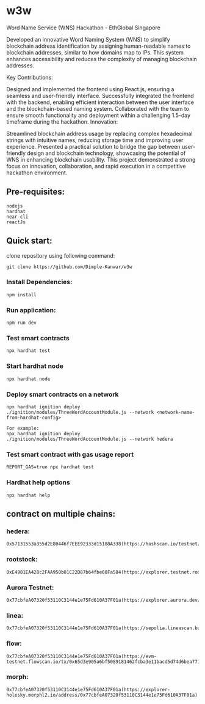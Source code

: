 # w3w
Word Name Service (WNS)
Hackathon - EthGlobal Singapore

Developed an innovative Word Naming System (WNS) to simplify blockchain address identification by assigning human-readable names to blockchain addresses, similar to how domains map to IPs. This system enhances accessibility and reduces the complexity of managing blockchain addresses.

Key Contributions:

Designed and implemented the frontend using React.js, ensuring a seamless and user-friendly interface.
Successfully integrated the frontend with the backend, enabling efficient interaction between the user interface and the blockchain-based naming system.
Collaborated with the team to ensure smooth functionality and deployment within a challenging 1.5-day timeframe during the hackathon.
Innovation:

Streamlined blockchain address usage by replacing complex hexadecimal strings with intuitive names, reducing storage time and improving user experience.
Presented a practical solution to bridge the gap between user-friendly design and blockchain technology, showcasing the potential of WNS in enhancing blockchain usability.
This project demonstrated a strong focus on innovation, collaboration, and rapid execution in a competitive hackathon environment.





## Pre-requisites:

    nodejs
    hardhat
    near-cli
    reactJs


## Quick start:

clone repository using following command:

    git clone https://github.com/Dimple-Kanwar/w3w

### Install Dependencies:

    npm install

### Run application:

    npm run dev

### Test smart contracts

    npx hardhat test

### Start hardhat node

    npx hardhat node

### Deploy smart contracts on a network

    npx hardhat ignition deploy ./ignition/modules/ThreeWordAccountModule.js --network <network-name-from-hardhat-config>

    For example:
    npx hardhat ignition deploy ./ignition/modules/ThreeWordAccountModule.js --network hedera

### Test smart contract with gas usage report

    REPORT_GAS=true npx hardhat test

### Hardhat help options

    npx hardhat help


## contract on multiple chains:

### hedera: 

    0x57131553a355d2E80446f7EEE92333d15188A338(https://hashscan.io/testnet/contract/0.0.4886628)

### rootstock: 

    0xE4981EA428c2FAA950b01C22D87b64fbe60Fa584(https://explorer.testnet.rootstock.io/address/0xe4981ea428c2faa950b01c22d87b64fbe60fa584)

### Aurora Testnet:

    0x77cbfeA07320f53110C3144e1e75Fd610A37F01a(https://explorer.aurora.dev/address/0x77cbfeA07320f53110C3144e1e75Fd610A37F01a)
    
### linea:

    0x77cbfeA07320f53110C3144e1e75Fd610A37F01a(https://sepolia.lineascan.build/address/0x77cbfeA07320f53110C3144e1e75Fd610A37F01a)


### flow: 

    0x77cbfeA07320f53110C3144e1e75Fd610A37F01a(https://evm-testnet.flowscan.io/tx/0x65d3e905a6bf5089181462fcba3e11bacd5d74d6bea7710332020eea1b3ddb14)

### morph:

    0x77cbfeA07320f53110C3144e1e75Fd610A37F01a(https://explorer-holesky.morphl2.io/address/0x77cbfeA07320f53110C3144e1e75Fd610A37F01a)

